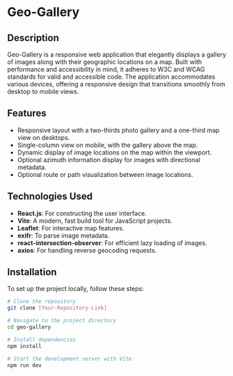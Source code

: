 # Geo-Gallery

## Description

Geo-Gallery is a responsive web application that elegantly displays a gallery of images along with their geographic locations on a map. Built with performance and accessibility in mind, it adheres to W3C and WCAG standards for valid and accessible code. The application accommodates various devices, offering a responsive design that transitions smoothly from desktop to mobile views.

## Features

- Responsive layout with a two-thirds photo gallery and a one-third map view on desktops.
- Single-column view on mobile, with the gallery above the map.
- Dynamic display of image locations on the map within the viewport.
- Optional azimuth information display for images with directional metadata.
- Optional route or path visualization between image locations.

## Technologies Used

- **React.js**: For constructing the user interface.
- **Vite**: A modern, fast build tool for JavaScript projects.
- **Leaflet**: For interactive map features.
- **exifr**: To parse image metadata.
- **react-intersection-observer**: For efficient lazy loading of images.
- **axios**: For handling reverse geocoding requests.

## Installation

To set up the project locally, follow these steps:

```bash
# Clone the repository
git clone [Your-Repository-Link]

# Navigate to the project directory
cd geo-gallery

# Install dependencies
npm install

# Start the development server with Vite
npm run dev

